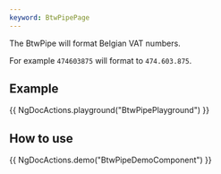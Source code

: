 ```yaml
---
keyword: BtwPipePage
---
```


The BtwPipe will format Belgian VAT numbers.

For example
`474603875` will format to `474.603.875`.

## Example

{{ NgDocActions.playground("BtwPipePlayground") }}

## How to use

{{ NgDocActions.demo("BtwPipeDemoComponent") }}
